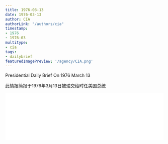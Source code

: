 ```yaml
---
title: 1976-03-13
date: 1976-03-13
author: CIA 
authorLink: "/authors/cia"
timestamp: 
- 1976
- 1976-03
multitype: 
- cia
tags: 
- dailybrief
featuredImagePreview: '/agency/CIA.png'
---
```



Presidential Daily Brief On 1976 March 13

此情报简报于1976年3月13日被递交给时任美国总统

<!--more-->





<div id="over" style="width:100%; overflow:hidden"> <iframe id="sFrame" name="sFrame" frameborder="no" border="0"  allowfullscreen marginwidth="0" scrolling="no" src = " /CIA/1976-03-13.html "  style = " position:absulute; width: 806px; top: 300;" > </iframe> </div>